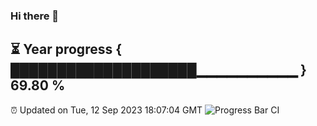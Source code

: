 ### Hi there 👋
⏳ Year progress { ████████████████████▁▁▁▁▁▁▁▁▁▁ } 69.80 %
---
⏰ Updated on Tue, 12 Sep 2023 18:07:04 GMT
![Progress Bar CI](https://github.com/Moyi321/Moyi321/workflows/Progress%20Bar%20CI/badge.svg)
